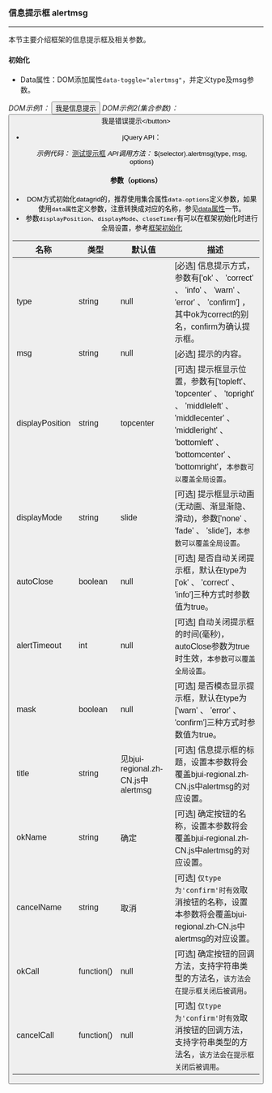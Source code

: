 ### 信息提示框 alertmsg
***
本节主要介绍框架的信息提示框及相关参数。
#### 初始化
* Data属性：DOM添加属性`data-toggle="alertmsg"`，并定义type及msg参数。

 *DOM示例1：*
      <button type="button" class="btn-default" data-toggle="alertmsg" data-msg="我是一个信息提示" data-type="info">我是信息提示</button>
*DOM示例2(集合参数)：*
      <button type="button" class="btn-default" data-toggle="alertmsg" data-options="{msg:'我是错误提示', type:'error'}">我是错误提示&lt;/button>
* jQuery API：

  *示例代码：*
      <script type="text/javascript">
          $('#doc-alertmsg-demo').click(function() {
              $(this).alertmsg('confirm', '我是提示内容', {displayMode:'slide', displayPosition:'bottomcenter', okName:'Yes', cancelName:'no', title:'我是提示标题'})
          })
      </script>
      <a href="javascript:;" id="doc-alertmsg-demo">测试提示框</a>
 *API调用方法：*
      $(selector).alertmsg(type, msg, options)
#### 参数（options）
* DOM方式初始化datagrid的，推荐使用集合属性`data-options`定义参数，如果使用`data属性`定义参数，注意转换成对应的名称，参见[data属性](../datashu_xing.md)一节。
* 参数`displayPosition`、`displayMode`、`closeTimer`有可以在框架初始化时进行全局设置，参考[框架初始化](../kuang_jia_chu_shi_hua.md)

| 名称 | 类型 | 默认值 | 描述 |
| -- | -- | -- | -- |
| type | string | null | [必选] 信息提示方式，参数有['ok' 、 'correct' 、 'info' 、 'warn'  、 'error'  、 'confirm'] ，其中ok为correct的别名，confirm为确认提示框。 |
| msg | string | null | [必选] 提示的内容。 |
| displayPosition | string | topcenter | [可选] 提示框显示位置，参数有['topleft'、 'topcenter' 、 'topright' 、 'middleleft' 、 'middlecenter' 、 'middleright' 、 'bottomleft' 、 'bottomcenter' 、 'bottomright'，`本参数可以覆盖全局设置`。 |
| displayMode | string | slide | [可选] 提示框显示动画(无动画、渐显渐隐、滑动)，参数['none' 、 'fade' 、 'slide']，`本参数可以覆盖全局设置`。 |
| autoClose | boolean | null | [可选] 是否自动关闭提示框，默认在type为['ok' 、 'correct' 、 'info']三种方式时参数值为true。 |
| alertTimeout | int | null | [可选] 自动关闭提示框的时间(毫秒)，autoClose参数为true时生效，`本参数可以覆盖全局设置`。 |
|mask | boolean | null | [可选] 是否模态显示提示框，默认在type为['warn'  、 'error'  、 'confirm']三种方式时参数值为true。 |
| title | string | 见bjui-regional.zh-CN.js中alertmsg | [可选] 信息提示框的标题，设置本参数将会覆盖bjui-regional.zh-CN.js中alertmsg的对应设置。 |
| okName | string | 确定 | [可选] 确定按钮的名称，设置本参数将会覆盖bjui-regional.zh-CN.js中alertmsg的对应设置。 |
| cancelName | string | 取消 | [可选] `仅type为'confirm'时有效`取消按钮的名称，设置本参数将会覆盖bjui-regional.zh-CN.js中alertmsg的对应设置。 |
| okCall | function() | null | [可选] 确定按钮的回调方法，支持字符串类型的方法名，`该方法会在提示框关闭后被调用`。 |
| cancelCall | function() | null | [可选] `仅type为'confirm'时有效`取消按钮的回调方法，支持字符串类型的方法名，`该方法会在提示框关闭后被调用`。 |
